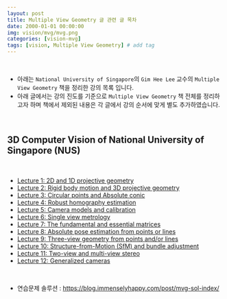 ```yaml
---
layout: post
title: Multiple View Geometry 글 관련 글 목차
date: 2000-01-01 00:00:00
img: vision/mvg/mvg.png
categories: [vision-mvg] 
tags: [vision, Multiple View Geometry] # add tag
---
```


<br>

- 아래는 `National University of Singapore`의 `Gim Hee Lee` 교수의 `Multiple View Geometry` 책을 정리한 강의 목록 입니다.
- 아래 글에서는 강의 진도를 기준으로 `Multiple View Geometry` 책 전체를 정리하고자 하며 책에서 제외된 내용은 각 글에서 강의 순서에 맞게 별도 추가하였습니다.

<br>

## **3D Computer Vision of National University of Singapore (NUS)**

<br>

- [Lecture 1: 2D and 1D projective geometry](https://gaussian37.github.io/vision-mvg-nus_lec1/)
- [Lecture 2: Rigid body motion and 3D projective geometry](https://gaussian37.github.io/vision-mvg-nus_lec2)
- [Lecture 3: Circular points and Absolute conic](https://gaussian37.github.io/vision-mvg-nus_lec3)
- [Lecture 4: Robust homography estimation](https://gaussian37.github.io/vision-mvg-nus_lec4)
- [Lecture 5: Camera models and calibration](https://gaussian37.github.io/vision-mvg-nus_lec5)
- [Lecture 6: Single view metrology](https://gaussian37.github.io/vision-mvg-nus_lec6)
- [Lecture 7: The fundamental and essential matrices](https://gaussian37.github.io/vision-mvg-nus_lec7)
- [Lecture 8: Absolute pose estimation from points or lines](https://gaussian37.github.io/vision-mvg-nus_lec8)
- [Lecture 9: Three-view geometry from points and/or lines](https://gaussian37.github.io/vision-mvg-nus_lec9)
- [Lecture 10: Structure-from-Motion (SfM) and bundle adjustment](https://gaussian37.github.io/vision-mvg-nus_lec10)
- [Lecture 11: Two-view and multi-view stereo](https://gaussian37.github.io/vision-mvg-nus_lec11)
- [Lecture 12: Generalized cameras](https://gaussian37.github.io/vision-mvg-nus_lec12)

<br>

- 연습문제 솔루션 : https://blog.immenselyhappy.com/post/mvg-sol-index/


